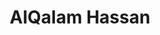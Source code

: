 ---
title: AlQalam Hassan
family: AlQalam Hassan
urdu: القلم حسن
styles: ['Regular 400']
size: 40
link:
---